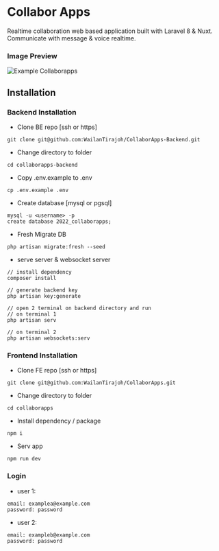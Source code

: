 # Collabor Apps

Realtime collaboration web based application built with Laravel 8 & Nuxt. Communicate with message & voice realtime.

### Image Preview

![Example Collaborapps](https://user-images.githubusercontent.com/53980548/151662579-218da4f3-df7c-432f-916b-f7f1fe522275.png)

## Installation

### Backend Installation

- Clone BE repo [ssh or https]

```
git clone git@github.com:WailanTirajoh/CollaborApps-Backend.git
```

- Change directory to folder

```
cd collaborapps-backend
```

- Copy .env.example to .env

```
cp .env.example .env
```

- Create database [mysql or pgsql]

```
mysql -u <username> -p
create database 2022_collaborapps;
```

- Fresh Migrate DB

```
php artisan migrate:fresh --seed
```

- serve server & websocket server

```
// install dependency
composer install

// generate backend key
php artisan key:generate

// open 2 terminal on backend directory and run
// on terminal 1
php artisan serv

// on terminal 2
php artisan websockets:serv
```

### Frontend Installation

- Clone FE repo [ssh or https]

```
git clone git@github.com:WailanTirajoh/CollaborApps.git
```

- Change directory to folder

```
cd collaborapps
```

- Install dependency / package

```
npm i
```

- Serv app

```
npm run dev
```

### Login

- user 1:

```
email: examplea@example.com
password: password
```

- user 2:

```
email: exampleb@example.com
password: password
```
